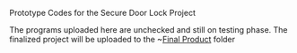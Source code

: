 Prototype Codes for the Secure Door Lock Project

The programs uploaded here are unchecked and still on testing phase. 
The finalized project will be uploaded to the  ~[Final Product](https://github.com/dandeviant/ESP8266-Server-Door-Lock/tree/main/final_product) folder
